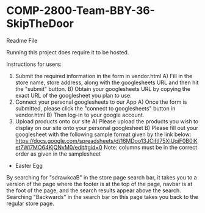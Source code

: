 # COMP-2800-Team-BBY-36-SkipTheDoor
Readme File


Running this project does require it to be hosted.

Instructions for users:
1) Submit the required information in the form in vendor.html
	A) Fill in the store name, store address, along with the googlesheets URL and then hit the "submit" button.
        B) Obtain your googlesheets URL by copying the exact URL of the googlesheet you plan to use.
2) Connect your personal googlesheets to our App
	A) Once the form is submitted, please click the "connect to googlesheets" button in vendor.html
        B) Then log-in to your google account.
3) Upload products onto our site
	A) Please upload the products you wish to display on our site onto your personal googlesheet
        B) Please fill out your googlesheet with the following sample format given by the link below:
        https://docs.google.com/spreadsheets/d/16MDoo13JCiftl75XIUqiF0B0lKet7Wl7MO64KjQNvM0/edit#gid=0
	Note: columns must be in the correct order as given in the samplesheet	

- Easter Egg

By searching for "sdrawkcaB" in the store page search bar, it takes you to a version of the page where the footer is at the top of the page, navbar is at the foot of the page, and the search results appear above the search. Searching "Backwards" in the search bar on this page takes you back to the regular store page.
